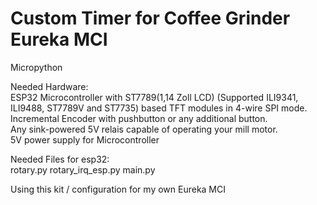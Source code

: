 # Custom Timer for Coffee Grinder Eureka MCI
Micropython

Needed Hardware:<br>
ESP32 Microcontroller with ST7789(1,14 Zoll LCD) (Supported ILI9341, ILI9488, ST7789V and ST7735) based TFT modules in 4-wire SPI mode.<br>
Incremental Encoder with pushbutton or any additional button.<br>
Any sink-powered 5V relais capable of operating your mill motor.<br>
5V power supply for Microcontroller<br>

Needed Files for esp32:<br>
rotary.py
rotary_irq_esp.py
main.py

Using this kit / configuration for my own Eureka MCI
